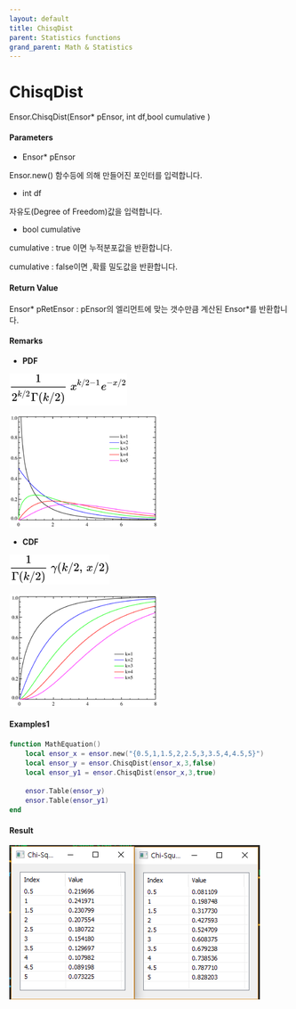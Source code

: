 ```yaml
---
layout: default
title: ChisqDist
parent: Statistics functions
grand_parent: Math & Statistics
---
```


# ChisqDist

Ensor.ChisqDist\(Ensor\* pEnsor, int df,bool cumulative \)

#### Parameters

* Ensor\* pEnsor

Ensor.new\(\) 함수등에 의해 만들어진 포인터를 입력합니다.

* int df

자유도\(Degree of Freedom\)값을 입력합니다.

* bool cumulative 

cumulative  : true 이면 누적분포값을 반환합니다.

cumulative  : false이면 ,확률 밀도값을 반환합니다.

#### Return Value

Ensor\* pRetEnsor : pEnsor의 엘리먼트에 맞는 갯수만큼 계산된 Ensor\*를 반환합니다.

#### Remarks

* **PDF**

![](./StatisticsAPI/ChisqDistFunc1.png)

![](./StatisticsAPI/ChisqDistPdfGraph.png)

* **CDF**

![](./StatisticsAPI/ChisqDistFunc2.png)

![](./StatisticsAPI/ChisqDistCdfGraph.png)

#### Examples1

```lua
function MathEquation()
    local ensor_x = ensor.new("{0.5,1,1.5,2,2.5,3,3.5,4,4.5,5}")
    local ensor_y = ensor.ChisqDist(ensor_x,3,false)
    local ensor_y1 = ensor.ChisqDist(ensor_x,3,true)

    ensor.Table(ensor_y)
    ensor.Table(ensor_y1)
end
```

#### Result

![](./StatisticsAPI/ChisqDistResultTable.png)

